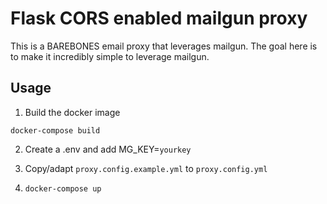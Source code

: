 # Flask CORS enabled mailgun proxy

This is a BAREBONES email proxy that leverages mailgun.  The goal here is to make it incredibly simple to leverage mailgun.

## Usage
1. Build the docker image
```
docker-compose build
```
2. Create a .env and add MG_KEY=`yourkey`

3. Copy/adapt `proxy.config.example.yml` to `proxy.config.yml`

4. `docker-compose up`
